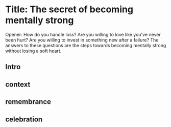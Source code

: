 # Title: The secret of becoming mentally strong 
Opener: How do you handle loss? Are you willing to love like you've never been hurt? Are you willing to invest in something new after a failure? The answers to these questions are the steps towards becoming mentally strong without losing a soft heart. 

## Intro

## context

## remembrance

## celebration

